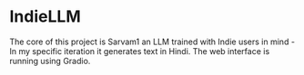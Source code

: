 # IndieLLM
The core of this project is Sarvam1 an LLM trained with Indie users in mind - In my specific iteration it generates text in Hindi. The web interface is running using Gradio.
